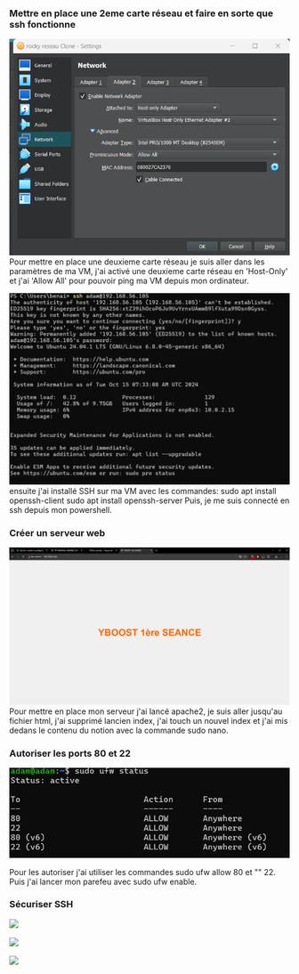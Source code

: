 ### Mettre en place une 2eme carte réseau et faire en sorte que ssh fonctionne

![](2_carte_reseau.png)
Pour mettre en place une deuxieme carte réseau je suis aller dans les paramètres de ma VM, j'ai activé une deuxieme carte réseau en 'Host-Only' et j'ai 'Allow All' pour pouvoir ping ma VM depuis mon ordinateur.

![](ssh_fonctionne.png)
ensuite j'ai installé SSH sur ma VM avec les commandes:
sudo apt install openssh-client
sudo apt install openssh-server
Puis, je me suis connecté en ssh depuis mon powershell.


### Créer un serveur web
![](serveur_web.png)
Pour mettre en place mon serveur j'ai lancé apache2, je suis aller jusqu'au fichier html, j'ai supprimé lancien index, j'ai touch un nouvel index et j'ai mis dedans le contenu du notion avec la commande sudo nano.



### Autoriser les ports 80 et 22
![](autoriser_80_22.png)

Pour les autoriser j'ai utiliser les commandes sudo ufw allow 80 et  "" 22. Puis j'ai lancer mon parefeu avec sudo ufw enable.

### Sécuriser SSH
![](.png)



![](.png)

![](.png)